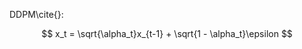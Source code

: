 DDPM\cite{}:

$$
x_t = \sqrt{\alpha_t}x_{t-1} + \sqrt{1 - \alpha_t}\epsilon
$$

<!-- ##{"script":"<script src='https://blog.meekdai.com/Gmeek/plugins/GmeekTOC.js'></script>"}## -->
<!-- ##{"script":"<script src='https://blog.meekdai.com/Gmeek/plugins/Cite.js'></script>"}## -->